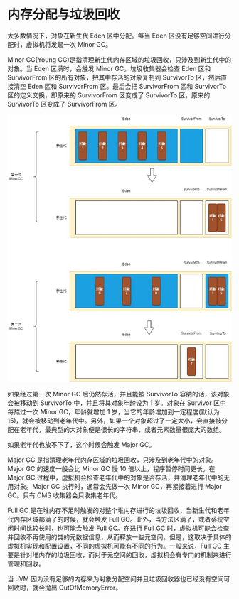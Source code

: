 # 内存分配与垃圾回收

大多数情况下，对象在新生代 Eden 区中分配。每当 Eden 区没有足够空间进行分配时，虚拟机将发起一次 Minor GC。

Minor GC(Young GC)是指清理新生代内存区域的垃圾回收，只涉及到新生代中的对象。当 Eden 区满时，会触发 Minor GC。垃圾收集器会检查 Eden 区和 SurvivorFrom 区的所有对象，把其中存活的对象复制到 SurvivorTo 区，然后直接清空 Eden 区和 SurvivorFrom 区。最后会把 SurvivorFrom 区和 SurvivorTo 区的定义交换，即原来的 SurvivorFrom 区变成了 SurvivorTo 区，原来的 SurvivorTo 区变成了 SurvivorFrom 区。

![](../../img/minorgc.jpg)

如果经过第一次 Minor GC 后仍然存活，并且能被 SurvivorTo 容纳的话，该对象会被移动到 SurvivorTo 中，并且将其对象年龄设为 1 岁。对象在 Survivor 区中每熬过一次 Minor GC，年龄就增加 1 岁，当它的年龄增加到一定程度(默认为 15)，就会被移动到老年代中。另外，如果一个对象超过了一定大小，会直接被分配在老年代，最典型的大对象便是很长的字符串，或者元素数量很庞大的数组。

如果老年代也放不下了，这个时候会触发 Major GC。

Major GC 是指清理老年代内存区域的垃圾回收，只涉及到老年代中的对象。Major GC 的速度一般会比 Minor GC 慢 10 倍以上，程序暂停时间更长。在 Major GC 过程中，虚拟机会检查老年代中的对象是否存活，并清理老年代中的无用对象。Major GC 执行时，通常会先做一次 Minor GC，再紧接着进行 Major GC。只有 CMS 收集器会只收集老年代。

Full GC 是在堆内存不足时触发的对整个堆内存进行的垃圾回收，当新生代和老年代内存区域都满了的时候，就会触发 Full GC。此外，当方法区满了，或者系统空闲时间比较长时，也可能会触发 Full GC。在进行 Full GC 时，虚拟机可能会检查并回收不再使用的类的元数据信息，从而释放一些元空间。但是，这取决于具体的虚拟机实现和配置设置，不同的虚拟机可能有不同的行为。一般来说，Full GC 主要是针对堆内存的垃圾回收，而对于元空间的回收，虚拟机会有专门的机制来进行管理和回收。

当 JVM 因为没有足够的内存来为对象分配空间并且垃圾回收器也已经没有空间可回收时，就会抛出 OutOfMemoryError。
